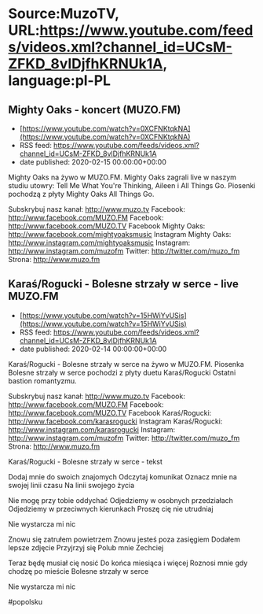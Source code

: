 # Source:MuzoTV, URL:https://www.youtube.com/feeds/videos.xml?channel_id=UCsM-ZFKD_8vlDjfhKRNUk1A, language:pl-PL

## Mighty Oaks - koncert (MUZO.FM)
 - [https://www.youtube.com/watch?v=0XCFNKtqkNA](https://www.youtube.com/watch?v=0XCFNKtqkNA)
 - RSS feed: https://www.youtube.com/feeds/videos.xml?channel_id=UCsM-ZFKD_8vlDjfhKRNUk1A
 - date published: 2020-02-15 00:00:00+00:00

Mighty Oaks na żywo w MUZO.FM. Mighty Oaks zagrali live w naszym studiu utowry: Tell Me What You're Thinking, Aileen i All Things Go. Piosenki pochodzą z płyty Mighty Oaks All Things Go. 

Subskrybuj nasz kanał: http://www.muzo.tv
Facebook: http://www.facebook.com/MUZO.FM
Facebook: http://www.facebook.com/MUZO.TV
Facebook Mighty Oaks: http://www.facebook.com/mightyoaksmusic
Instagram Mighty Oaks: http://www.instagram.com/mightyoaksmusic
Instagram: http://www.instagram.com/muzofm
Twitter: http://twitter.com/muzo_fm
Strona: http://www.muzo.fm

## Karaś/Rogucki - Bolesne strzały w serce - live MUZO.FM
 - [https://www.youtube.com/watch?v=15HWiYvUSis](https://www.youtube.com/watch?v=15HWiYvUSis)
 - RSS feed: https://www.youtube.com/feeds/videos.xml?channel_id=UCsM-ZFKD_8vlDjfhKRNUk1A
 - date published: 2020-02-14 00:00:00+00:00

Karaś/Rogucki - Bolesne strzały w serce na żywo w MUZO.FM. Piosenka Bolesne strzały w serce pochodzi z płyty duetu Karaś/Rogucki Ostatni bastion romantyzmu. 

Subskrybuj nasz kanał: http://www.muzo.tv
Facebook: http://www.facebook.com/MUZO.FM
Facebook: http://www.facebook.com/MUZO.TV
Facebook Karaś/Rogucki: http://www.facebook.com/karasrogucki
Instagram Karaś/Rogucki: http://www.instagram.com/karasrogucki
Instagram: http://www.instagram.com/muzofm
Twitter: http://twitter.com/muzo_fm
Strona: http://www.muzo.fm


Karaś/Rogucki - Bolesne strzały w serce - tekst 

Dodaj mnie do swoich znajomych
Odczytaj komunikat
Oznacz mnie na swojej linii czasu
Na linii swojego życia

Nie mogę przy tobie oddychać
Odjedziemy w osobnych przedziałach
Odjedziemy w przeciwnych kierunkach
Proszę cię nie utrudniaj

Nie wystarcza mi nic

Znowu się zatrułem powietrzem
Znowu jesteś poza zasięgiem
Dodałem lepsze zdjęcie
Przyjrzyj się 
Polub mnie 
Zechciej

Teraz będę musiał cię nosić
Do końca miesiąca i więcej
Roznosi mnie gdy chodzę po mieście
Bolesne strzały w serce

Nie wystarcza mi nic 

#popolsku

